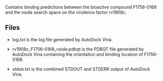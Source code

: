Contains binding predictions between the bioactive compound F1756-0168 and the nside search space on the virulence factor rv1908c.

## Files

- log.txt is the log file generated by AutoDock Vina.

- rv1908c_F1756-0168_nside.pdbqt is the PDBQT file generated by AutoDock Vina containing the orientation and binding location of F1756-0168.

- stdoe.txt is the combined STDOUT and STDERR output of AutoDock Vina.

